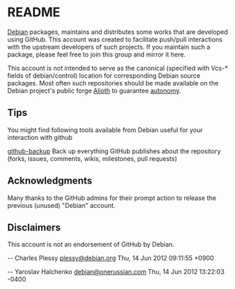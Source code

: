 README
======

[Debian](http:www.debian.org) packages, maintains and distributes some
works that are developed using GitHub.  This account was created to
facilitate push/pull interactions with the upstream developers of
such projects.  If you maintain such a package, please feel free to
join this group and mirror it here.

This account is not intended to serve as the canonical (specified with
Vcs-* fields of debian/control) location for corresponding Debian
source packages.  Most often such repositories should be made
available on the Debian project's public forge
[Alioth](http:git.debian.org) to guarantee
[autonomy](http://autonomo.us/2008/07/franklin-street-statement).

Tips
----

You might find following tools available from Debian useful for
your interaction with github

 [github-backup](http://guthub.com/joeyh/github-backup)
   Back up everything GitHub publishes about the repository
   (forks, issues, comments, wikis, milestones, pull requests)

Acknowledgments
---------------

Many thanks to the GitHub admins for their prompt action to release the
previous (unused) "Debian" account.

Disclaimers
-----------

This account is not an endorsement of GitHub by Debian.

  -- Charles Plessy <plessy@debian.org>  Thu, 14 Jun 2012 09:11:55 +0900
  
  -- Yaroslav Halchenko <debian@onerussian.com>  Thu, 14 Jun 2012 13:22:03 -0400
